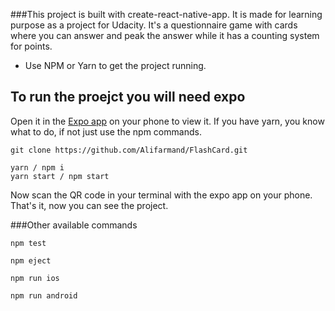 ###This project is built with create-react-native-app.
It is made for learning purpose as a project for Udacity.
It's a questionnaire game with cards where you can answer and peak the answer while it has a counting system for points. 


* Use NPM or Yarn to get the project running.


## To run the proejct you will need expo

Open it in the [Expo app](https://expo.io) on your phone to view it. If you have yarn, you know what to do, if not just use the npm commands.


```
git clone https://github.com/Alifarmand/FlashCard.git

yarn / npm i
yarn start / npm start
```

Now scan the QR code in your terminal with the expo app on your phone.
That's it, now you can see the project.


###Other available commands

`npm test`  

`npm eject`  

`npm run ios`
  
`npm run android`